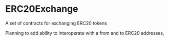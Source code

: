 # ERC20Exchange
A set of contracts for exchanging ERC20 tokens

Planning to add ability to interoperate with a from and to ERC20 addresses, 

